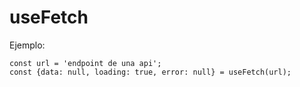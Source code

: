 # useFetch

Ejemplo: 
```
const url = 'endpoint de una api';
const {data: null, loading: true, error: null} = useFetch(url);
```